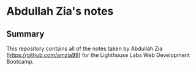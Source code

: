# Abdullah Zia's notes
## Summary

This repository contains all of the notes taken by Abdullah Zia (https://github.com/amzia99) for the Lighthouse Labs Web Development Bootcamp.
